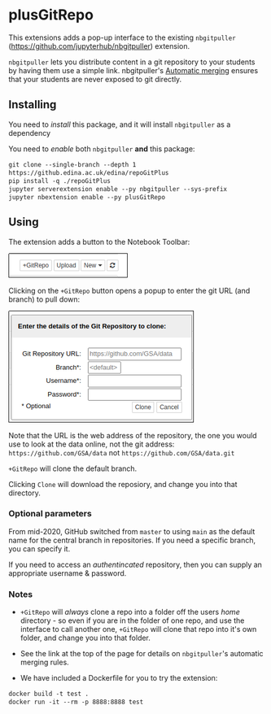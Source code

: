 # plusGitRepo

This extensions adds a pop-up interface to the existing `nbgitpuller` (https://github.com/jupyterhub/nbgitpuller) extension.

`nbgitpuller` lets you distribute content in a git repository to your students by having them use a simple link. nbgitpuller's [Automatic merging](https://jupyterhub.github.io/nbgitpuller/topic/automatic-merging.html) ensures that your students are never exposed to git directly.
## Installing

You need to _install_ this package, and it will install `nbgitpuller` as a dependency

You need to _enable_ both `nbgitpuller` **and** this package:


```
git clone --single-branch --depth 1 https://github.edina.ac.uk/edina/repoGitPlus
pip install -q ./repoGitPlus
jupyter serverextension enable --py nbgitpuller --sys-prefix
jupyter nbextension enable --py plusGitRepo
```

## Using

The extension adds a button to the Notebook Toolbar:

![Screenshot of the plusGitRepo button](button.png)

Clicking on the `+GitRepo` button opens a popup to enter the git URL (and branch) to pull down:

![Screenshot of the plusGitRepo imput window](modal.png)

Note that the URL is the web address of the repository, the one you would use to look at the data online, not the git address: `https://github.com/GSA/data` not `https://github.com/GSA/data.git`

`+GitRepo` will clone the default branch.

Clicking `Clone` will download the reposiory, and change you into that directory.

### Optional parameters

 From mid-2020, GitHub switched from `master` to using `main` as the default name for the central branch in repositories. If you need a specific branch, you can specify it.

If you need to access an _authentincated_ repository, then you can supply an appropriate username & password.


### Notes

* `+GitRepo` will _always_ clone a repo into a folder off the users _home_ directory - so even if you are in the folder of one repo, and use the interface to call another one, `+GitRepo` will clone that repo into it's own folder, and change you into that folder.

* See the link at the top of the page for details on `nbgitpuller`'s automatic merging rules.

* We have included a Dockerfile for you to try the extension:

```
docker build -t test .
docker run -it --rm -p 8888:8888 test
```